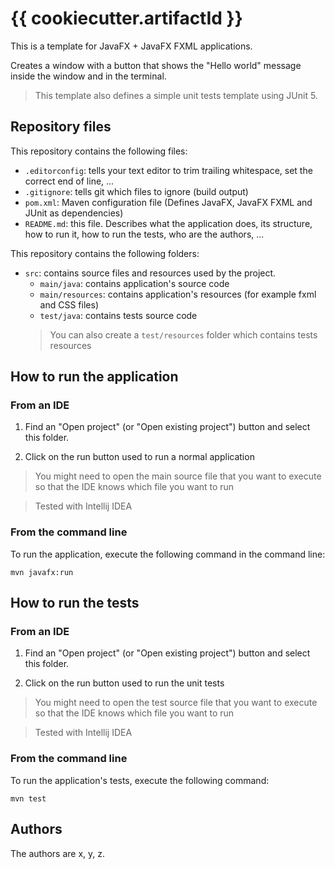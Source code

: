 # {{ cookiecutter.artifactId }}

This is a template for JavaFX + JavaFX FXML applications.

Creates a window with a button that shows the "Hello world" message inside the window and in the terminal.

> This template also defines a simple unit tests template using JUnit 5.

## Repository files

This repository contains the following files:
* ```.editorconfig```: tells your text editor to trim trailing whitespace, set the correct end of line, ...
* ```.gitignore```: tells git which files to ignore (build output)
* ```pom.xml```: Maven configuration file (Defines JavaFX, JavaFX FXML and JUnit as dependencies)
* ```README.md```: this file. Describes what the application does, its structure, how to run it, how to run the tests, who are the authors, ...

This repository contains the following folders:
* ```src```: contains source files and resources used by the project.
    * ```main/java```: contains application's source code
    * ```main/resources```: contains application's resources (for example fxml and CSS files)
    * ```test/java```: contains tests source code
    > You can also create a ```test/resources``` folder which contains tests resources

## How to run the application

### From an IDE

1. Find an "Open project" (or "Open existing project") button and select this folder.

2. Click on the run button used to run a normal application
> You might need to open the main source file that you want to execute so that the IDE knows which file you want to run

> Tested with Intellij IDEA

### From the command line

To run the application, execute the following command in the command line:
```
mvn javafx:run
```

## How to run the tests

### From an IDE

1. Find an "Open project" (or "Open existing project") button and select this folder.

2. Click on the run button used to run the unit tests
> You might need to open the test source file that you want to execute so that the IDE knows which file you want to run

> Tested with Intellij IDEA

### From the command line

To run the application's tests, execute the following command:
```
mvn test
```

## Authors

The authors are x, y, z.
